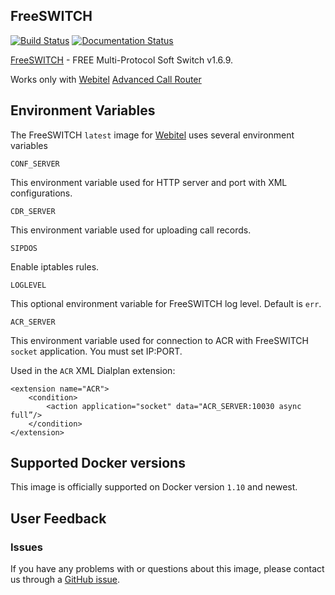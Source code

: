 ## FreeSWITCH

[![Build Status](https://travis-ci.org/webitel/docker-freeswitch.svg?branch=master)](https://travis-ci.org/webitel/docker-freeswitch) [![Documentation Status](https://readthedocs.org/projects/webitel/badge/?version=latest)](http://api.webitel.com/en/latest/?badge=latest) 


[FreeSWITCH](http://www.freeswitch.org/) - FREE Multi-Protocol Soft Switch v1.6.9.

Works only with [Webitel](http://webitel.ua/) [Advanced Call Router](https://github.com/webitel/acr)

## Environment Variables

The FreeSWITCH `latest` image for [Webitel](http://webitel.ua/) uses several environment variables

`CONF_SERVER`

This environment variable used for HTTP server and port with XML configurations.

`CDR_SERVER`

This environment variable used for uploading call records.

`SIPDOS`

Enable iptables rules.

`LOGLEVEL`

This optional environment variable for FreeSWITCH log level. Default is `err`.

`ACR_SERVER`

This environment variable used for connection to ACR with FreeSWITCH `socket` application. You must set IP:PORT. 

Used in the `ACR` XML Dialplan extension:

	<extension name="ACR">
		<condition>
			<action application="socket" data="ACR_SERVER:10030 async full”/>
		</condition>
	</extension>

## Supported Docker versions

This image is officially supported on Docker version `1.10` and newest.

## User Feedback

### Issues
If you have any problems with or questions about this image, please contact us through a [GitHub issue](https://github.com/webitel/docker-freeswitch/issues).

